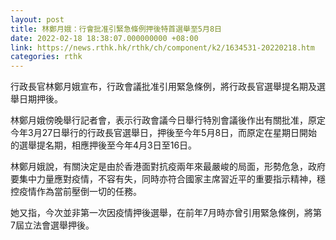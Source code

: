 ```yaml
---
layout: post
title: 林鄭月娥：行會批准引緊急條例押後特首選舉至5月8日
date: 2022-02-18 18:38:07.000000000 +08:00
link: https://news.rthk.hk/rthk/ch/component/k2/1634531-20220218.htm
categories: rthk
---
```


行政長官林鄭月娥宣布，行政會議批准引用緊急條例，將行政長官選舉提名期及選舉日期押後。

林鄭月娥傍晚舉行記者會，表示行政會議今日舉行特別會議後作出有關批准，原定今年3月27日舉行的行政長官選舉日，押後至今年5月8日，而原定在星期日開始的選舉提名期，相應押後至今年4月3日至16日。

林鄭月娥說，有關決定是由於香港面對抗疫兩年來最嚴峻的局面，形勢危急，政府要集中力量應對疫情，不容有失，同時亦符合國家主席習近平的重要指示精神，穩控疫情作為當前壓倒一切的任務。

她又指，今次並非第一次因疫情押後選舉，在前年7月時亦曾引用緊急條例，將第7屆立法會選舉押後。
